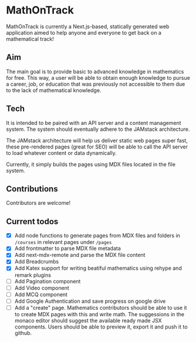# MathOnTrack

MathOnTrack is currently a Next.js-based, statically generated web application aimed to help anyone and everyone to get back on a mathematical track! 

## Aim

The main goal is to provide basic to advanced knowledge in mathematics for free. This way, a user will be able to obtain enough knowledge to pursue a career, job, or education that was previously not accessible to them due to the lack of mathematical knowledge.

## Tech

It is intended to be paired with an API server and a content management system. The system should eventually adhere to the JAMstack architecture. 

The JAMstack architecture will help us deliver static web pages super fast, these pre-rendered pages (great for SEO) will be able to call the API server to load whatever content or data dynamically.

Currently, it simply builds the pages using MDX files located in the file system.

## Contributions

Contributors are welcome!

## Current todos

- [x] Add node functions to generate pages from MDX files and folders in `/courses` in relevant pages under `/pages`
- [x] Add frontmatter to parse MDX file metadata
- [x] Add next-mdx-remote and parse the MDX file content
- [x] Add Breadcrumbs
- [x] Add Katex support for writing beatiful mathematics using rehype and remark plugins
- [ ] Add Pagination component
- [ ] Add Video component
- [ ] Add MCQ component
- [ ] Add Google Authentication and save progress on google drive
- [ ] Add a "create" page. Mathematics contributors should be able to use it to create MDX pages with this and write math. The suggessions in the monaco editor should suggest the available ready made JSX components. Users should be able to preview it, export it and push it to github.

